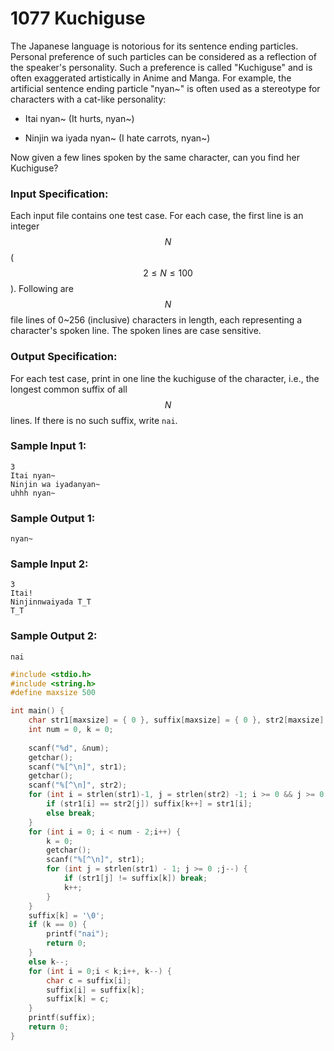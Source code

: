 # 1077 Kuchiguse
The Japanese language is notorious for its sentence ending particles. Personal preference of such particles can be considered as a reflection of the speaker's personality. Such a preference is called "Kuchiguse" and is often exaggerated artistically in Anime and Manga. For example, the artificial sentence ending particle "nyan~" is often used as a stereotype for characters with a cat-like personality:

- Itai nyan~ (It hurts, nyan~)

- Ninjin wa iyada nyan~ (I hate carrots, nyan~)

Now given a few lines spoken by the same character, can you find her Kuchiguse?

### Input Specification:

Each input file contains one test case. For each case, the first line is an integer $$N$$ ($$2\le N\le 100$$). Following are $$N$$ file lines of 0~256 (inclusive) characters in length, each representing a character's spoken line. The spoken lines are case sensitive.

### Output Specification:

For each test case, print in one line the kuchiguse of the character, i.e., the longest common suffix of all $$N$$ lines. If there is no such suffix, write `nai`.

### Sample Input 1:
```in
3
Itai nyan~
Ninjin wa iyadanyan~
uhhh nyan~
```

### Sample Output 1:
```out
nyan~
```

### Sample Input 2:
```in
3
Itai!
Ninjinnwaiyada T_T
T_T
```

### Sample Output 2:
```out
nai
```


```cpp
#include <stdio.h>
#include <string.h>
#define maxsize 500

int main() {
	char str1[maxsize] = { 0 }, suffix[maxsize] = { 0 }, str2[maxsize] = { 0 };
	int num = 0, k = 0;
	
	scanf("%d", &num);
	getchar();
	scanf("%[^\n]", str1);
	getchar();
	scanf("%[^\n]", str2);
	for (int i = strlen(str1)-1, j = strlen(str2) -1; i >= 0 && j >= 0 ; i--,j--) {
		if (str1[i] == str2[j]) suffix[k++] = str1[i];
		else break;
	}
	for (int i = 0; i < num - 2;i++) {
		k = 0;
		getchar();
		scanf("%[^\n]", str1);
		for (int j = strlen(str1) - 1; j >= 0 ;j--) {
			if (str1[j] != suffix[k]) break;
			k++;
		}
	}
    suffix[k] = '\0';
	if (k == 0) {
		printf("nai");
		return 0;
	}
	else k--;
	for (int i = 0;i < k;i++, k--) {
		char c = suffix[i];
		suffix[i] = suffix[k];
		suffix[k] = c;
	}
	printf(suffix);
	return 0;
}
```
